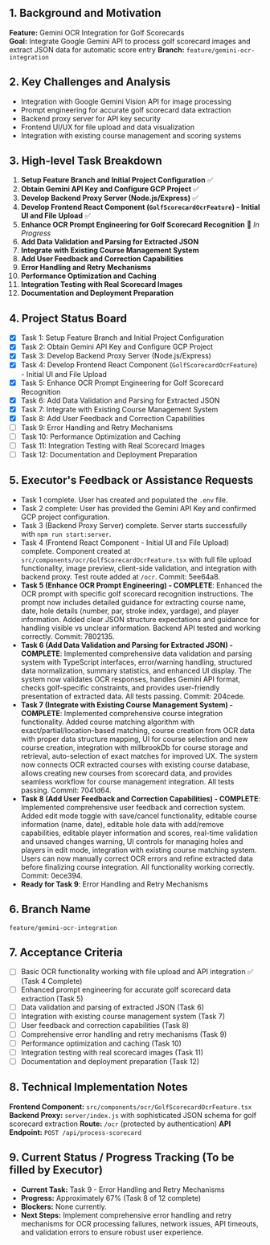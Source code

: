 ## 1. Background and Motivation

**Feature:** Gemini OCR Integration for Golf Scorecards  
**Goal:** Integrate Google Gemini API to process golf scorecard images and extract JSON data for automatic score entry
**Branch:** `feature/gemini-ocr-integration`

## 2. Key Challenges and Analysis

- Integration with Google Gemini Vision API for image processing
- Prompt engineering for accurate golf scorecard data extraction
- Backend proxy server for API key security
- Frontend UI/UX for file upload and data visualization
- Integration with existing course management and scoring systems

## 3. High-level Task Breakdown

1. **Setup Feature Branch and Initial Project Configuration** ✅
2. **Obtain Gemini API Key and Configure GCP Project** ✅  
3. **Develop Backend Proxy Server (Node.js/Express)** ✅
4. **Develop Frontend React Component (`GolfScorecardOcrFeature`) - Initial UI and File Upload** ✅
5. **Enhance OCR Prompt Engineering for Golf Scorecard Recognition** 🔄 *In Progress*
6. **Add Data Validation and Parsing for Extracted JSON**
7. **Integrate with Existing Course Management System**
8. **Add User Feedback and Correction Capabilities**  
9. **Error Handling and Retry Mechanisms**
10. **Performance Optimization and Caching**
11. **Integration Testing with Real Scorecard Images**
12. **Documentation and Deployment Preparation**

## 4. Project Status Board

*   [x] Task 1: Setup Feature Branch and Initial Project Configuration
*   [x] Task 2: Obtain Gemini API Key and Configure GCP Project
*   [x] Task 3: Develop Backend Proxy Server (Node.js/Express)
*   [x] Task 4: Develop Frontend React Component (`GolfScorecardOcrFeature`) - Initial UI and File Upload
*   [x] Task 5: Enhance OCR Prompt Engineering for Golf Scorecard Recognition
*   [x] Task 6: Add Data Validation and Parsing for Extracted JSON
*   [x] Task 7: Integrate with Existing Course Management System
*   [x] Task 8: Add User Feedback and Correction Capabilities
*   [ ] Task 9: Error Handling and Retry Mechanisms
*   [ ] Task 10: Performance Optimization and Caching
*   [ ] Task 11: Integration Testing with Real Scorecard Images
*   [ ] Task 12: Documentation and Deployment Preparation

## 5. Executor's Feedback or Assistance Requests

*   Task 1 complete. User has created and populated the `.env` file.
*   Task 2 complete: User has provided the Gemini API Key and confirmed GCP project configuration.
*   Task 3 (Backend Proxy Server) complete. Server starts successfully with `npm run start:server`.
*   Task 4 (Frontend React Component - Initial UI and File Upload) complete. Component created at `src/components/ocr/GolfScorecardOcrFeature.tsx` with full file upload functionality, image preview, client-side validation, and integration with backend proxy. Test route added at `/ocr`. Commit: 5ee64a8.
*   **Task 5 (Enhance OCR Prompt Engineering) - COMPLETE**: Enhanced the OCR prompt with specific golf scorecard recognition instructions. The prompt now includes detailed guidance for extracting course name, date, hole details (number, par, stroke index, yardage), and player information. Added clear JSON structure expectations and guidance for handling visible vs unclear information. Backend API tested and working correctly. Commit: 7802135.
*   **Task 6 (Add Data Validation and Parsing for Extracted JSON) - COMPLETE**: Implemented comprehensive data validation and parsing system with TypeScript interfaces, error/warning handling, structured data normalization, summary statistics, and enhanced UI display. The system now validates OCR responses, handles Gemini API format, checks golf-specific constraints, and provides user-friendly presentation of extracted data. All tests passing. Commit: 204cede.
*   **Task 7 (Integrate with Existing Course Management System) - COMPLETE**: Implemented comprehensive course integration functionality. Added course matching algorithm with exact/partial/location-based matching, course creation from OCR data with proper data structure mapping, UI for course selection and new course creation, integration with millbrookDb for course storage and retrieval, auto-selection of exact matches for improved UX. The system now connects OCR extracted courses with existing course database, allows creating new courses from scorecard data, and provides seamless workflow for course management integration. All tests passing. Commit: 7041d64.
*   **Task 8 (Add User Feedback and Correction Capabilities) - COMPLETE**: Implemented comprehensive user feedback and correction system. Added edit mode toggle with save/cancel functionality, editable course information (name, date), editable hole data with add/remove capabilities, editable player information and scores, real-time validation and unsaved changes warning, UI controls for managing holes and players in edit mode, integration with existing course matching system. Users can now manually correct OCR errors and refine extracted data before finalizing course integration. All functionality working correctly. Commit: 0ece394.
*   **Ready for Task 9**: Error Handling and Retry Mechanisms

## 6. Branch Name

`feature/gemini-ocr-integration`

## 7. Acceptance Criteria

- [ ] Basic OCR functionality working with file upload and API integration ✅ (Task 4 Complete)
- [ ] Enhanced prompt engineering for accurate golf scorecard data extraction (Task 5)
- [ ] Data validation and parsing of extracted JSON (Task 6)
- [ ] Integration with existing course management system (Task 7)
- [ ] User feedback and correction capabilities (Task 8)
- [ ] Comprehensive error handling and retry mechanisms (Task 9)
- [ ] Performance optimization and caching (Task 10)
- [ ] Integration testing with real scorecard images (Task 11)
- [ ] Documentation and deployment preparation (Task 12)

## 8. Technical Implementation Notes

**Frontend Component:** `src/components/ocr/GolfScorecardOcrFeature.tsx`
**Backend Proxy:** `server/index.js` with sophisticated JSON schema for golf scorecard extraction
**Route:** `/ocr` (protected by authentication)
**API Endpoint:** `POST /api/process-scorecard`

## 9. Current Status / Progress Tracking (To be filled by Executor)

*   **Current Task:** Task 9 - Error Handling and Retry Mechanisms
*   **Progress:** Approximately 67% (Task 8 of 12 complete)
*   **Blockers:** None currently.
*   **Next Steps:** Implement comprehensive error handling and retry mechanisms for OCR processing failures, network issues, API timeouts, and validation errors to ensure robust user experience. 